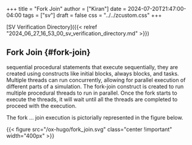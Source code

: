 +++
title = "Fork Join"
author = ["Kiran"]
date = 2024-07-20T21:47:00-04:00
tags = ["sv"]
draft = false
css = "../../zcustom.css"
+++

[SV Verification Directory]({{< relref "2024_06_27_16_53_00_sv_verification_directory.md" >}})


## Fork Join {#fork-join}

sequential procedural statements that execute sequentially, they are created using constructs like initial blocks, always blocks, and tasks. Multiple threads can run concurrently, allowing for parallel execution of different parts of a simulation. The fork-join construct is created to run multiple procedural threads to run in parallel. Once the fork starts to execute the threads, it will wait until all the threads are completed to proceed with the execution.

The fork ... join execution is pictorially represented in the figure below.

{{< figure src="/ox-hugo/fork_join.svg" class="center !important" width="400px" >}}
